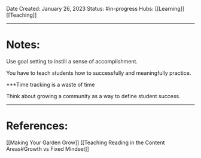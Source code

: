Date Created: January 26, 2023
Status: #in-progress 
Hubs: [[Learning]] [[Teaching]]

--- 
# Notes:

Use goal setting to instill a sense of accomplishment.

You have to teach students how to successfully and meaningfully practice.

***Time tracking is a waste of time

Think about growing a community as a way to define student success.



---
# References:

[[Making Your Garden Grow]]
[[Teaching Reading in the Content Areas#Growth vs Fixed Mindset]]